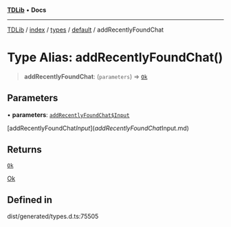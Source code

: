 [**TDLib**](../../../../../../README.md) • **Docs**

***

[TDLib](../../../../../../modules.md) / [index](../../../../../README.md) / [types](../../../README.md) / [default](../README.md) / addRecentlyFoundChat

# Type Alias: addRecentlyFoundChat()

> **addRecentlyFoundChat**: (`parameters`) => [`Ok`](Ok.md)

## Parameters

• **parameters**: [`addRecentlyFoundChat$Input`](addRecentlyFoundChat$Input.md)

[addRecentlyFoundChat$Input](addRecentlyFoundChat$Input.md)

## Returns

[`Ok`](Ok.md)

[Ok](Ok.md)

## Defined in

dist/generated/types.d.ts:75505
